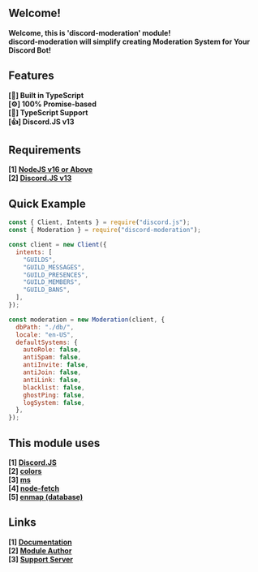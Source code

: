 ## Welcome!

<strong>Welcome, this is 'discord-moderation' module!</strong> <br />
<strong>discord-moderation will simplify creating Moderation System for Your Discord Bot!</strong>

## Features

<span><strong>[🔑] Built in TypeScript</strong></span> <br />
<span><strong>[⚙] 100% Promise-based</strong></span> <br />
<span><strong>[🙂] TypeScript Support</strong></span> <br />
<span><strong>[👍] Discord.JS v13</strong></span>

## Requirements

<span><strong>[1] [NodeJS v16 or Above](https://nodejs.org/)</strong></span> <br />
<span><strong>[2] [Discord.JS v13](https://npmjs.com/package/discord.js/)</strong></span> <br />

## Quick Example

```js
const { Client, Intents } = require("discord.js");
const { Moderation } = require("discord-moderation");

const client = new Client({
  intents: [
    "GUILDS",
    "GUILD_MESSAGES",
    "GUILD_PRESENCES",
    "GUILD_MEMBERS",
    "GUILD_BANS",
  ],
});

const moderation = new Moderation(client, {
  dbPath: "./db/",
  locale: "en-US",
  defaultSystems: {
    autoRole: false,
    antiSpam: false,
    antiInvite: false,
    antiJoin: false,
    antiLink: false,
    blacklist: false,
    ghostPing: false,
    logSystem: false,
  },
});
```

## This module uses

<span><strong>[1] [Discord.JS](https://npmjs.com/package/discord.js/)</strong></span> <br />
<span><strong>[2] [colors](https://npmjs.com/package/colors/)</strong></span> <br />
<span><strong>[3] [ms](https://npmjs.com/package/ms/)</strong></span> <br />
<span><strong>[4] [node-fetch](https://npmjs.com/package/node-fetch/)</strong></span> <br />
<span><strong>[5] [enmap (database)](https://npmjs.com/package/enmap/)</strong></span> <br />

## Links

<span><strong>[1] [Documentation](https://discord-moderation.js.org/)</strong></span> <br />
<span><strong>[2] [Module Author](https://npmjs.com/~badboy-discord/)</strong></span> <br />
<span><strong>[3] [Support Server](https://discord.gg/zsTgXs24k2/)</strong></span>
